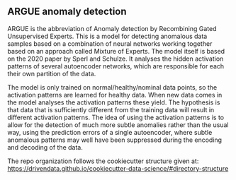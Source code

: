 ## ARGUE anomaly detection
ARGUE is the abbreviation of Anomaly detection by Recombining Gated Unsupervised Experts. This is a model for detecting
anomalous data samples based on a combination of neural networks working together based on an approach called 
Mixture of Experts. The model itself is based on the 2020 paper by Sperl and Schulze. It analyses the hidden activation
patterns of several autoencoder networks, which are responsible for each their own partition of the data. 

The model is only trained on normal/healthy/nominal data points, so the activation patterns are learned for healthy data. 
When new data comes in 
the model analyses the activation patterns these yield. The hypothesis is that data that is sufficiently different from the 
training data will result in different activation patterns. The idea of using the activation patterns is to allow for the 
detection of much more subtle anomalies rather than the usual way, using the prediction errors of a single autoencoder, where 
subtle anomalous patterns may well have been suppressed during the encoding and decoding of the data. 


The repo organization follows the cookiecutter structure given at: https://drivendata.github.io/cookiecutter-data-science/#directory-structure




